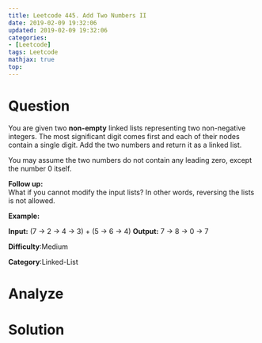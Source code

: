 ```yaml
---
title: Leetcode 445. Add Two Numbers II
date: 2019-02-09 19:32:06
updated: 2019-02-09 19:32:06
categories: 
- [Leetcode]
tags: Leetcode
mathjax: true
top:
---
```


# Question

You are given two  **non-empty**  linked lists representing two non-negative integers. The most significant digit comes first and each of their nodes contain a single digit. Add the two numbers and return it as a linked list.

You may assume the two numbers do not contain any leading zero, except the number 0 itself.

**Follow up:**  
What if you cannot modify the input lists? In other words, reversing the lists is not allowed.

**Example:**

**Input:** (7 -> 2 -> 4 -> 3) + (5 -> 6 -> 4)
**Output:** 7 -> 8 -> 0 -> 7

**Difficulty**:Medium

**Category**:Linked-List

<!-- more -->

# Analyze

# Solution

```cpp

```